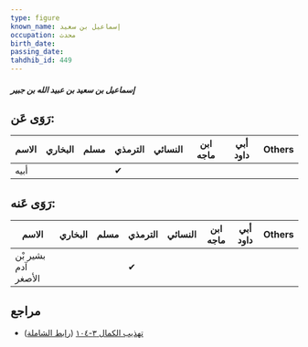 ```yaml
---
type: figure
known_name: إسماعيل بن سعيد
occupation: محدث
birth_date:
passing_date:
tahdhib_id: 449
---
```

##### إسماعيل بن سعيد بن عبيد الله بن جبير

## رَوَى عَن:
| الاسم | البخاري | مسلم | الترمذي | النسائي | ابن ماجه | أبي داود | Others |
| ----- | ------- | ---- | ------- | ------- | -------- | -------- | ------ |
| أبيه  |         |      | ✔       |         |          |          |        |
## رَوَى عَنه:
| الاسم               | البخاري | مسلم | الترمذي | النسائي | ابن ماجه | أبي داود | Others |
| ------------------- | ------- | ---- | ------- | ------- | -------- | -------- | ------ |
| بشير بْن آدم الأصغر |         |      | ✔       |         |          |          |        |
## مراجع
- [تهذيب الكمال ٣-١٠٤](obsidian://open?vault=Tahdhib-al-Kamal&file=Figures/٤٤٩-إسماعيل%20بن%20سعيد%20بن%20عبيد%20الله%20بن%20جبير) ([رابط الشاملة](https://shamela.ws/book/3722/1118))